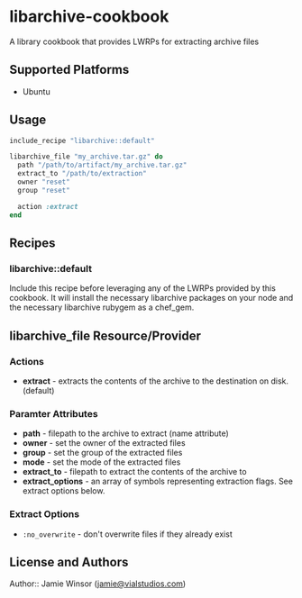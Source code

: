 # libarchive-cookbook

A library cookbook that provides LWRPs for extracting archive files

## Supported Platforms

* Ubuntu

## Usage

```ruby
include_recipe "libarchive::default"

libarchive_file "my_archive.tar.gz" do
  path "/path/to/artifact/my_archive.tar.gz"
  extract_to "/path/to/extraction"
  owner "reset"
  group "reset"

  action :extract
end
```

## Recipes

### libarchive::default

Include this recipe before leveraging any of the LWRPs provided by this cookbook. It will install the necessary libarchive packages on your node and the necessary libarchive rubygem as a chef_gem.

## libarchive_file Resource/Provider

### Actions

- **extract** - extracts the contents of the archive to the destination on disk. (default)

### Paramter Attributes

- **path** - filepath to the archive to extract (name attribute)
- **owner** - set the owner of the extracted files
- **group** - set the group of the extracted files
- **mode** - set the mode of the extracted files
- **extract_to** - filepath to extract the contents of the archive to
- **extract_options** - an array of symbols representing extraction flags. See extract options below.

### Extract Options

- `:no_overwrite` - don't overwrite files if they already exist

## License and Authors

Author:: Jamie Winsor (<jamie@vialstudios.com>)
